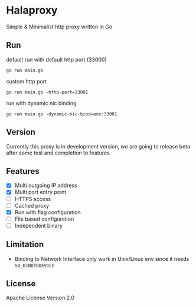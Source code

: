 # Halaproxy
Simple & Minimalist http proxy written in Go

## Run
default run with default http port (33000)

```
go run main.go
```

custom http port

```
go run main.go -http-port=33001
```

run with dynamic nic binding

```
go run main.go -dynamic-nic-bind=enx:33001
```

## Version
Currently this proxy is in development version, we are going to release beta after some test and completion to features

## Features
- [x] Multi outgoing IP address
- [x] Multi port entry point
- [ ] HTTPS access
- [ ] Cached proxy
- [x] Run with flag configuration
- [ ] File based configuration
- [ ] Independent binary

## Limitation
- Binding to Network Interface only work in Unix/Linux env since it needs `SO_BINDTODEVICE` 

## License
Apache License Version 2.0
